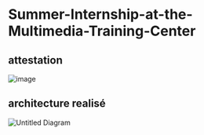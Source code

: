 # Summer-Internship-at-the-Multimedia-Training-Center
## attestation

![image](https://github.com/user-attachments/assets/6fe5e9c0-672b-499e-bcac-7cb129eec6ea)

## architecture realisé
![Untitled Diagram](https://github.com/user-attachments/assets/ba122e07-14b5-48ab-8e00-50cc6aa61774)
